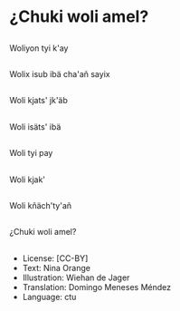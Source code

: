 # ¿Chuki woli amel?

##
Woliyon tyi k'ay

##
Wolix isub ibä cha'añ sayix

##
Woli kjats' jk'äb

##
Woli isäts' ibä

##
Woli tyi pay

##
Woli kjak'

##
Woli kñäch'ty'añ

##
¿Chuki woli amel?

##
* License: [CC-BY]
* Text: Nina Orange
* Illustration: Wiehan de Jager
* Translation: Domingo Meneses Méndez
* Language: ctu
